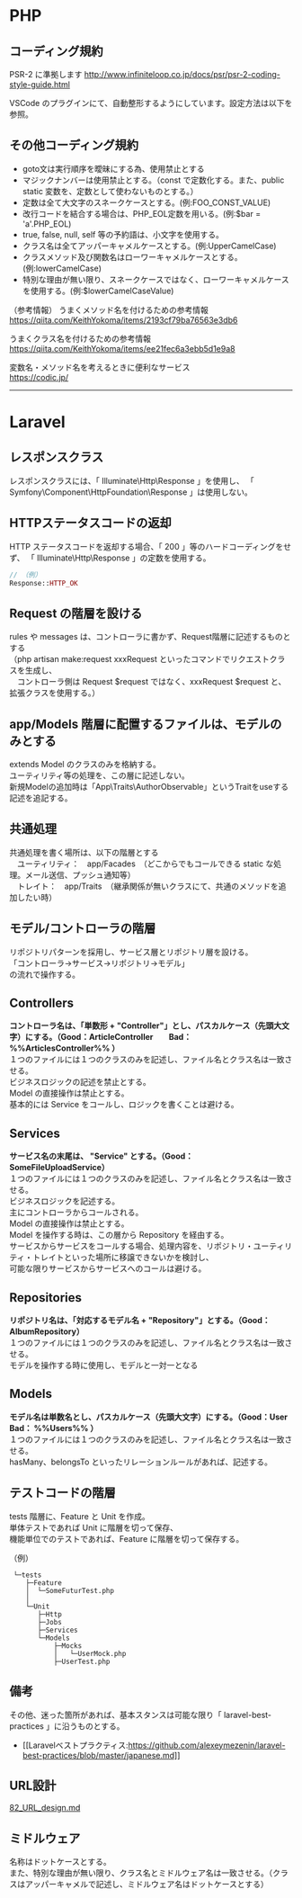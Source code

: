 # PHP

## コーディング規約
PSR-2 に準拠します
http://www.infiniteloop.co.jp/docs/psr/psr-2-coding-style-guide.html

VSCode のプラグインにて、自動整形するようにしています。設定方法は以下を参照。


## その他コーディング規約

 - goto文は実行順序を曖昧にする為、使用禁止とする
 - マジックナンバーは使用禁止とする。（const で定数化する。また、public static 変数を、定数として使わないものとする。）
 - 定数は全て大文字のスネークケースとする。(例:FOO_CONST_VALUE)
 - 改行コードを結合する場合は、PHP_EOL定数を用いる。(例:$bar = 'a'.PHP_EOL)
 - true, false, null, self 等の予約語は、小文字を使用する。
 - クラス名は全てアッパーキャメルケースとする。(例:UpperCamelCase)
 - クラスメソッド及び関数名はローワーキャメルケースとする。(例:lowerCamelCase)
 - 特別な理由が無い限り、スネークケースではなく、ローワーキャメルケースを使用する。(例:$lowerCamelCaseValue)

（参考情報）
うまくメソッド名を付けるための参考情報  
https://qiita.com/KeithYokoma/items/2193cf79ba76563e3db6

うまくクラス名を付けるための参考情報  
https://qiita.com/KeithYokoma/items/ee21fec6a3ebb5d1e9a8

変数名・メソッド名を考えるときに便利なサービス  
https://codic.jp/

______________________________________________________________________________________________________
# Laravel

## レスポンスクラス
レスポンスクラスには、「 Illuminate\Http\Response 」を使用し、
「 Symfony\Component\HttpFoundation\Response 」は使用しない。


## HTTPステータスコードの返却
HTTP ステータスコードを返却する場合、「 200 」等のハードコーディングをせず、
「 Illuminate\Http\Response 」の定数を使用する。

```php
// （例）
Response::HTTP_OK
```


## Request の階層を設ける
rules や messages は、コントローラに書かず、Request階層に記述するものとする  
（php artisan make:request xxxRequest といったコマンドでリクエストクラスを生成し、  
　コントローラ側は Request $request ではなく、xxxRequest $request と、拡張クラスを使用する。）  

## app/Models  階層に配置するファイルは、モデルのみとする
extends Model のクラスのみを格納する。  
ユーティリティ等の処理を、この層に記述しない。  
新規Modelの追加時は「App\Traits\AuthorObservable」というTraitをuseする記述を追記する。  

## 共通処理
共通処理を書く場所は、以下の階層とする  
　ユーティリティ：　app/Facades　（どこからでもコールできる static な処理。メール送信、プッシュ通知等）  
　トレイト：　app/Traits　（継承関係が無いクラスにて、共通のメソッドを追加したい時）  

## モデル/コントローラの階層
リポジトリパターンを採用し、サービス層とリポジトリ層を設ける。  
「コントローラ→サービス→リポジトリ→モデル」  
の流れで操作する。  

## Controllers
 **コントローラ名は、「単数形 + "Controller"」とし、パスカルケース（先頭大文字）にする。（Good：ArticleController　　Bad： %%ArticlesController%% ）**  
１つのファイルには１つのクラスのみを記述し、ファイル名とクラス名は一致させる。  
ビジネスロジックの記述を禁止とする。  
Model の直接操作は禁止とする。  
基本的には Service をコールし、ロジックを書くことは避ける。  


## Services
**サービス名の末尾は、 "Service" とする。（Good：SomeFileUploadService）**  
１つのファイルには１つのクラスのみを記述し、ファイル名とクラス名は一致させる。  
ビジネスロジックを記述する。  
主にコントローラからコールされる。  
Model の直接操作は禁止とする。  
Model を操作する時は、この層から Repository を経由する。  
サービスからサービスをコールする場合、処理内容を、リポジトリ・ユーティリティ・トレイトといった場所に移譲できないかを検討し、  
可能な限りサービスからサービスへのコールは避ける。  

## Repositories
**リポジトリ名は、「対応するモデル名 + "Repository"」とする。（Good：AlbumRepository）**  
１つのファイルには１つのクラスのみを記述し、ファイル名とクラス名は一致させる。  
モデルを操作する時に使用し、モデルと一対一となる  

## Models
**モデル名は単数名とし、パスカルケース（先頭大文字）にする。（Good：User　Bad： %%Users%% ）**  
１つのファイルには１つのクラスのみを記述し、ファイル名とクラス名は一致させる。  
hasMany、belongsTo といったリレーションルールがあれば、記述する。  

## テストコードの階層
tests 階層に、Feature と Unit を作成。  
単体テストであれば Unit に階層を切って保存、  
機能単位でのテストであれば、Feature に階層を切って保存する。  

（例）
```
 └─tests
    ├─Feature
    │  └─SomeFuturTest.php
    │
    └─Unit
       ├─Http
       ├─Jobs
       ├─Services
       └─Models
           ├─Mocks
           │   └─UserMock.php
           ├─UserTest.php
```

## 備考
その他、迷った箇所があれば、基本スタンスは可能な限り「 laravel-best-practices 」に沿うものとする。
* [[Laravelベストプラクティス:https://github.com/alexeymezenin/laravel-best-practices/blob/master/japanese.md]]


## URL設計
[82_URL_design.md](82_URL_design.md)


## ミドルウェア
名称はドットケースとする。  
また、特別な理由が無い限り、クラス名とミドルウェア名は一致させる。（クラスはアッパーキャメルで記述し、ミドルウェア名はドットケースとする）  

